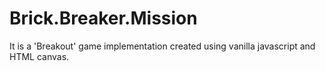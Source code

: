 # Brick.Breaker.Mission
 It is a 'Breakout' game implementation created using vanilla javascript and HTML canvas.
